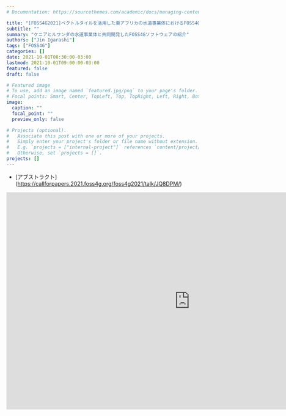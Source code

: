 ```yaml
---
# Documentation: https://sourcethemes.com/academic/docs/managing-content/

title: "[FOSS4G2021]ベクトルタイルを活用した東アフリカの水道事業体におけるFOSS4Gソフトウェアの開発について"
subtitle: ""
summary: "ケニアとルワンダの水道事業体と共同開発したFOSS4Gソフトウェアの紹介"
authors: ["Jin Igarashi"]
tags: ["FOSS4G"]
categories: []
date: 2021-10-01T08:30:00-03:00
lastmod: 2021-10-01T09:00:00-03:00
featured: false
draft: false

# Featured image
# To use, add an image named `featured.jpg/png` to your page's folder.
# Focal points: Smart, Center, TopLeft, Top, TopRight, Left, Right, BottomLeft, Bottom, BottomRight.
image:
  caption: ""
  focal_point: ""
  preview_only: false

# Projects (optional).
#   Associate this post with one or more of your projects.
#   Simply enter your project's folder or file name without extension.
#   E.g. `projects = ["internal-project"]` references `content/project/deep-learning/index.md`.
#   Otherwise, set `projects = []`.
projects: []
---
```


- [アブストラクト] (https://callforpapers.2021.foss4g.org/foss4g2021/talk/JQ8DPM/)

<iframe src="https://docs.google.com/presentation/d/e/2PACX-1vSeiURiKY5imjdXS5RuqGYtBOuARZ7VAUP-BYMYjdzNjvvDc60q5zxAxlc9C65cRfszU4GfXXH2Bk5u/embed?start=false&loop=false&delayms=3000" frameborder="0" width="960" height="569" allowfullscreen="true" mozallowfullscreen="true" webkitallowfullscreen="true"></iframe>